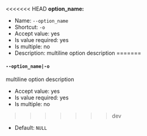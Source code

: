 <<<<<<< HEAD
**option_name:**

* Name: `--option_name`
* Shortcut: `-o`
* Accept value: yes
* Is value required: yes
* Is multiple: no
* Description: multiline
  option description
=======
#### `--option_name|-o`

multiline
option description

* Accept value: yes
* Is value required: yes
* Is multiple: no
>>>>>>> dev
* Default: `NULL`
